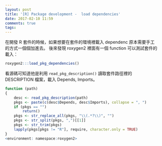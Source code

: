 ```yaml
---
layout: post
title: '[R] Package development -  load dependencies'
date: 2017-02-10 11:59
comments: true
tags: 
---
```

在開發 R 套件的時候，如果想要在套件的環境裡載入 dependenc 原本需要手工的方式一個個加進去。
後來發現 roxygen2 裡面有一個 function 可以測試套件的載入：

```r
roxygen2:::load_pkg_dependencies()
```

看源碼可知道他是利用 `read_pkg_description()` 讀取套件路徑裡的 DESCRIPTION 檔案，載入 Depends, Imports。

```r
function (path) 
{
    desc <- read_pkg_description(path)
    pkgs <- paste(c(desc$Depends, desc$Imports), collapse = ", ")
    if (pkgs == "") 
        return()
    pkgs <- str_replace_all(pkgs, "\\(.*?\\)", "")
    pkgs <- str_split(pkgs, ",")[[1]]
    pkgs <- str_trim(pkgs)
    lapply(pkgs[pkgs != "R"], require, character.only = TRUE)
}
<environment: namespace:roxygen2>
```
